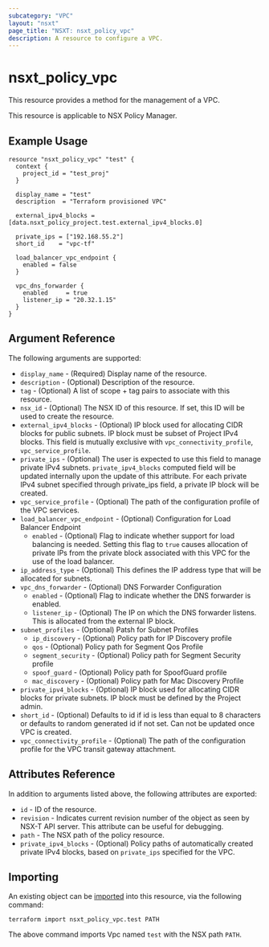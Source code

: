```yaml
---
subcategory: "VPC"
layout: "nsxt"
page_title: "NSXT: nsxt_policy_vpc"
description: A resource to configure a VPC.
---
```


# nsxt_policy_vpc

This resource provides a method for the management of a VPC.

This resource is applicable to NSX Policy Manager.

## Example Usage

```hcl
resource "nsxt_policy_vpc" "test" {
  context {
    project_id = "test_proj"
  }

  display_name = "test"
  description  = "Terraform provisioned VPC"

  external_ipv4_blocks = [data.nsxt_policy_project.test.external_ipv4_blocks.0]

  private_ips = ["192.168.55.2"]
  short_id    = "vpc-tf"

  load_balancer_vpc_endpoint {
    enabled = false
  }

  vpc_dns_forwarder {
    enabled     = true
    listener_ip = "20.32.1.15"
  }
}
```

## Argument Reference

The following arguments are supported:

* `display_name` - (Required) Display name of the resource.
* `description` - (Optional) Description of the resource.
* `tag` - (Optional) A list of scope + tag pairs to associate with this resource.
* `nsx_id` - (Optional) The NSX ID of this resource. If set, this ID will be used to create the resource.
* `external_ipv4_blocks` - (Optional) IP block used for allocating CIDR blocks for public subnets. IP block must be subset of Project IPv4 blocks. This field is mutually exclusive with `vpc_connectivity_profile`, `vpc_service_profile`.
* `private_ips` - (Optional) The user is expected to use this field to manage private IPv4 subnets. `private_ipv4_blocks` computed field will be updated internally upon the update of this attribute. For each private IPv4 subnet specified through private_ips field, a private IP block will be created.
* `vpc_service_profile` - (Optional) The path of the configuration profile of the VPC services.
* `load_balancer_vpc_endpoint` - (Optional) Configuration for Load Balancer Endpoint
  * `enabled` - (Optional) Flag to indicate whether support for load balancing is needed. Setting this flag to `true` causes allocation of private IPs from the private block associated with this VPC for the use of the load balancer.
* `ip_address_type` - (Optional) This defines the IP address type that will be allocated for subnets.
* `vpc_dns_forwarder` - (Optional) DNS Forwarder Configuration
  * `enabled` - (Optional) Flag to indicate whether the DNS forwarder is enabled.
  * `listener_ip` - (Optional) The IP on which the DNS forwarder listens. This is allocated from the external IP block.
* `subnet_profiles` - (Optional) Patsh for Subnet Profiles
  * `ip_discovery` - (Optional) Policy path for IP Discovery profile
  * `qos` - (Optional) Policy path for Segment Qos Profile
  * `segment_security` - (Optional) Policy path for Segment Security profile
  * `spoof_guard` - (Optional) Policy path for SpoofGuard profile
  * `mac_discovery` - (Optional) Policy path for Mac Discovery Profile
* `private_ipv4_blocks` - (Optional) IP block used for allocating CIDR blocks for private subnets. IP block must be defined by the Project admin.
* `short_id` - (Optional) Defaults to id if id is less than equal to 8 characters or defaults to random generated id if not set. Can not be updated once VPC is created.
* `vpc_connectivity_profile` - (Optional) The path of the configuration profile for the VPC transit gateway attachment.


## Attributes Reference

In addition to arguments listed above, the following attributes are exported:

* `id` - ID of the resource.
* `revision` - Indicates current revision number of the object as seen by NSX-T API server. This attribute can be useful for debugging.
* `path` - The NSX path of the policy resource.
* `private_ipv4_blocks` - (Optional) Policy paths of automatically created private IPv4 blocks, based on `private_ips` specified for the VPC. 

## Importing

An existing object can be [imported][docs-import] into this resource, via the following command:

[docs-import]: https://www.terraform.io/cli/import

```
terraform import nsxt_policy_vpc.test PATH
```

The above command imports Vpc named `test` with the NSX path `PATH`.
